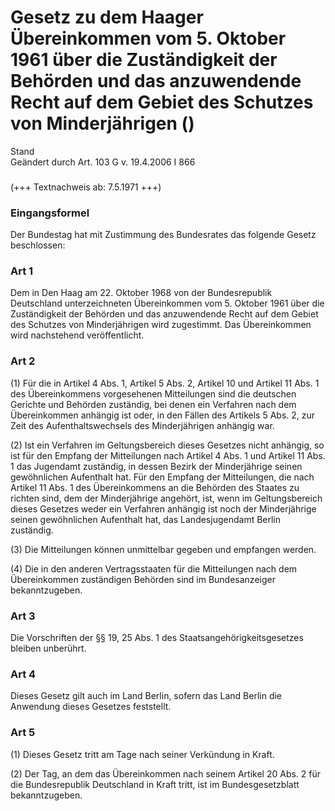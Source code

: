 Gesetz zu dem Haager Übereinkommen vom 5. Oktober 1961 über die Zuständigkeit der Behörden und das anzuwendende Recht auf dem Gebiet des Schutzes von Minderjährigen ()
=======================================================================================================================================================================

Stand  
Geändert durch Art. 103 G v. 19.4.2006 I 866

### 

(+++ Textnachweis ab: 7.5.1971 +++)

### Eingangsformel

Der Bundestag hat mit Zustimmung des Bundesrates das folgende Gesetz beschlossen:

### Art 1

Dem in Den Haag am 22. Oktober 1968 von der Bundesrepublik Deutschland unterzeichneten Übereinkommen vom 5. Oktober 1961 über die Zuständigkeit der Behörden und das anzuwendende Recht auf dem Gebiet des Schutzes von Minderjährigen wird zugestimmt. Das Übereinkommen wird nachstehend veröffentlicht.

### Art 2

(1) Für die in Artikel 4 Abs. 1, Artikel 5 Abs. 2, Artikel 10 und Artikel 11 Abs. 1 des Übereinkommens vorgesehenen Mitteilungen sind die deutschen Gerichte und Behörden zuständig, bei denen ein Verfahren nach dem Übereinkommen anhängig ist oder, in den Fällen des Artikels 5 Abs. 2, zur Zeit des Aufenthaltswechsels des Minderjährigen anhängig war.

(2) Ist ein Verfahren im Geltungsbereich dieses Gesetzes nicht anhängig, so ist für den Empfang der Mitteilungen nach Artikel 4 Abs. 1 und Artikel 11 Abs. 1 das Jugendamt zuständig, in dessen Bezirk der Minderjährige seinen gewöhnlichen Aufenthalt hat. Für den Empfang der Mitteilungen, die nach Artikel 11 Abs. 1 des Übereinkommens an die Behörden des Staates zu richten sind, dem der Minderjährige angehört, ist, wenn im Geltungsbereich dieses Gesetzes weder ein Verfahren anhängig ist noch der Minderjährige seinen gewöhnlichen Aufenthalt hat, das Landesjugendamt Berlin zuständig.

(3) Die Mitteilungen können unmittelbar gegeben und empfangen werden.

(4) Die in den anderen Vertragsstaaten für die Mitteilungen nach dem Übereinkommen zuständigen Behörden sind im Bundesanzeiger bekanntzugeben.

### Art 3

Die Vorschriften der §§ 19, 25 Abs. 1 des Staatsangehörigkeitsgesetzes bleiben unberührt.

### Art 4

Dieses Gesetz gilt auch im Land Berlin, sofern das Land Berlin die Anwendung dieses Gesetzes feststellt.

### Art 5

(1) Dieses Gesetz tritt am Tage nach seiner Verkündung in Kraft.

(2) Der Tag, an dem das Übereinkommen nach seinem Artikel 20 Abs. 2 für die Bundesrepublik Deutschland in Kraft tritt, ist im Bundesgesetzblatt bekanntzugeben.
